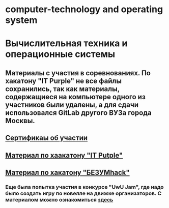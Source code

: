 # computer-technology and operating system

# Вычислительная техника и операционные системы

## Материалы с участия в соревнованиях. По хакатону "IT Purple" не все файлы сохранились, так как материалы, содержащиеся на компьютере одного из участников были удалены, а для сдачи использовался GitLab другого ВУЗа города Москвы.

## [Сертификаы об участии](https://github.com/MelnikNO/computer-and-operating_system/tree/main/Сертификаты)

## [Материал по хаакатону "IT Putple"](https://github.com/MelnikNO/computer-and-operating_system/tree/main/IT%20Purple)

## [Материал по хакатону "БЕЗУМhack"](https://github.com/MelnikNO/computer-and-operating_system/tree/main/БЕЗУМHack)

### Еще была попытка участия в конкурсе "UwU Jam", где надо было создать игру по новелле на движке организаторов. С материалом можно ознакомиться [здесь]()
